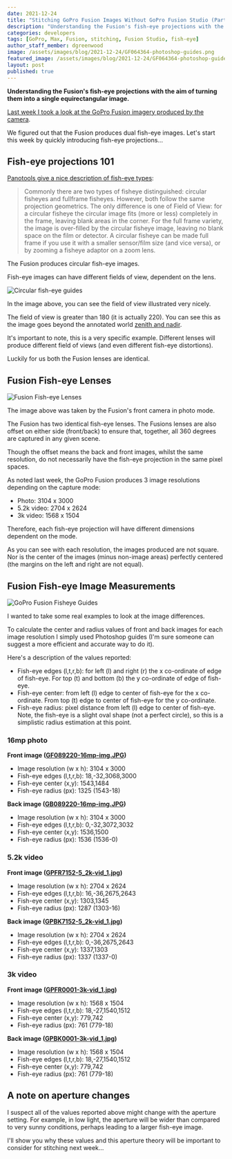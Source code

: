 ```yaml
---
date: 2021-12-24
title: "Stitching GoPro Fusion Images Without GoPro Fusion Studio (Part 2)"
description: "Understanding the Fusion's fish-eye projections with the aim of turning them into a single equirectangular image."
categories: developers
tags: [GoPro, Max, Fusion, stitching, Fusion Studio, fish-eye]
author_staff_member: dgreenwood
image: /assets/images/blog/2021-12-24/GF064364-photoshop-guides.png
featured_image: /assets/images/blog/2021-12-24/GF064364-photoshop-guides-sm.jpg
layout: post
published: true
---
```


**Understanding the Fusion's fish-eye projections with the aim of turning them into a single equirectangular image.**

[Last week I took a look at the GoPro Fusion imagery produced by the camera](/blog/2021/gopro-fusion-fisheye-stitching-part-1).

We figured out that the Fusion produces dual fish-eye images. Let's start this week by quickly introducing fish-eye projections...

## Fish-eye projections 101

[Panotools give a nice description of fish-eye types](https://wiki.panotools.org/Fisheye_Projection):

> Commonly there are two types of fisheye distinguished: circular fisheyes and fullframe fisheyes. However, both follow the same projection geometrics. The only difference is one of Field of View: for a circular fisheye the circular image fits (more or less) completely in the frame, leaving blank areas in the corner. For the full frame variety, the image is over-filled by the circular fisheye image, leaving no blank space on the film or detector. A circular fisheye can be made full frame if you use it with a smaller sensor/film size (and vice versa), or by zooming a fisheye adaptor on a zoom lens.

The Fusion produces circular fish-eye images.

Fish-eye images can have different fields of view, dependent on the lens.

<img class="img-fluid" src="/assets/images/blog/2021-12-24/fisheye_equidistant_220_180.jpeg" alt="Circular fish-eye guides" title="Circular fish-eye guides" />

In the image above, you can see the field of view illustrated very nicely.

The field of view is greater than 180 (it is actually 220). You can see this as the image goes beyond the annotated world [zenith and nadir](/blog/2020/what-is-a-nadir).

It's important to note, this is a very specific example. Different lenses will produce different field of views (and even different fish-eye distortions).

Luckily for us both the Fusion lenses are identical.

## Fusion Fish-eye Lenses

<img class="img-fluid" src="/assets/images/blog/2021-12-24/GF089220-16mp-img-sm.jpg" alt="Fusion Fish-eye Lenses" title="Fusion Fish-eye Lenses" />

The image above was taken by the Fusion's front camera in photo mode.

The Fusion has two identical fish-eye lenses. The Fusions lenses are also offset on either side (front/back) to ensure that, together, all 360 degrees are captured in any given scene.

Though the offset means the back and front images, whilst the same resolution, do not necessarily have the fish-eye projection in the same pixel spaces.

As noted last week, the GoPro Fusion produces 3 image resolutions depending on the capture mode:

* Photo: 3104 x 3000
* 5.2k video: 2704 x 2624
* 3k video: 1568 x 1504

Therefore, each fish-eye projection will have different dimensions dependent on the mode. 

As you can see with each resolution, the images produced are not square. Nor is the center of the images (minus non-image areas) perfectly centered (the margins on the left and right are not equal).

## Fusion Fish-eye Image Measurements

<img class="img-fluid" src="/assets/images/blog/2021-12-24/annotated-guides.jpg" alt="GoPro Fusion Fisheye Guides" title="GoPro Fusion Fisheye Guides" />

I wanted to take some real examples to look at the image differences.

To calculate the center and radius values of front and back images for each image resolution I simply used Photoshop guides (I'm sure someone can suggest a more efficient and accurate way to do it).

Here's a description of the values reported:

* Fish-eye edges (l,t,r,b): for left (l) and right (r) the x co-ordinate of edge of fish-eye. For top (t) and bottom (b) the y co-ordinate of edge of fish-eye.
* Fish-eye center: from left (l) edge to center of fish-eye for the x co-ordinate. From top (t) edge to center of fish-eye for the y co-ordinate.
* Fish-eye radius: pixel distance from left (l) edge to center of fish-eye. Note, the fish-eye is a slight oval shape (not a perfect circle), so this is a simplistic radius estimation at this point.

### 16mp photo

**Front image ([GF089220-16mp-img.JPG](/assets/images/blog/2021-12-24/GF089220-16mp-img.JPG]))** 

* Image resolution (w x h): 3104 x 3000
* Fish-eye edges (l,t,r,b): 18,-32,3068,3000
* Fish-eye center (x,y): 1543,1484
* Fish-eye radius (px): 1325 (1543-18)

**Back image ([GB089220-16mp-img.JPG](/assets/images/blog/2021-12-24/GB089220-16mp-img.JPG]))** 

* Image resolution (w x h): 3104 x 3000
* Fish-eye edges (l,t,r,b): 0,-32,3072,3032
* Fish-eye center (x,y): 1536,1500
* Fish-eye radius (px): 1536 (1536-0)

### 5.2k video

**Front image ([GPFR7152-5_2k-vid_1.jpg](/assets/images/blog/2021-12-24/GPFR7152-5_2k-vid_1.jpg))**

* Image resolution (w x h): 2704 x 2624
* Fish-eye edges (l,t,r,b): 16,-36,2675,2643
* Fish-eye center (x,y): 1303,1345
* Fish-eye radius (px): 1287 (1303-16)

**Back image ([GPBK7152-5_2k-vid_1.jpg](/assets/images/blog/2021-12-24/GPBK7152-5_2k-vid_1.jpg))** 

* Image resolution (w x h): 2704 x 2624
* Fish-eye edges (l,t,r,b): 0,-36,2675,2643
* Fish-eye center (x,y): 1337,1303
* Fish-eye radius (px): 1337 (1337-0)

### 3k video

**Front image ([GPFR0001-3k-vid_1.jpg](/assets/images/blog/2021-12-24/GPFR0001-3k-vid_1.jpg))** 

* Image resolution (w x h): 1568 x 1504
* Fish-eye edges (l,t,r,b): 18,-27,1540,1512
* Fish-eye center (x,y): 779,742
* Fish-eye radius (px): 761 (779-18)

**Back image ([GPBK0001-3k-vid_1.jpg](/assets/images/blog/2021-12-24/GPBK0001-3k-vid_1.jpg))** 

* Image resolution (w x h): 1568 x 1504
* Fish-eye edges (l,t,r,b): 18,-27,1540,1512
* Fish-eye center (x,y): 779,742
* Fish-eye radius (px): 761 (779-18)

## A note on aperture changes

I suspect all of the values reported above might change with the aperture setting. For example, in low light, the aperture will be wider than compared to very sunny conditions, perhaps leading to a larger fish-eye image.

I'll show you why these values and this aperture theory will be important to consider for stitching next week...
